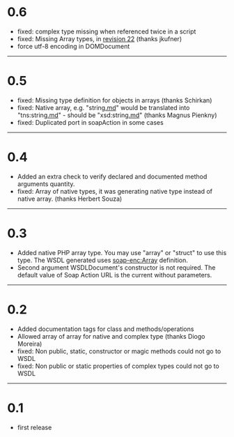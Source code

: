 # 0.6 #

  * fixed: complex type missing when referenced twice in a script
  * fixed: Missing Array types, in [revision 22](https://code.google.com/p/wsdldocument/source/detail?r=22) (thanks jkufner)
  * force utf-8 encoding in DOMDocument


---



# 0.5 #

  * fixed: Missing type definition for objects in arrays (thanks Schirkan)
  * fixed: Native array, e.g. "string[.md](.md)" would be translated into "tns:string[.md](.md)" - should be "xsd:string[.md](.md)" (thanks Magnus Pienkny)
  * fixed: Duplicated port in soapAction in some cases


---


# 0.4 #

  * Added an extra check to verify declared and documented method arguments quantity.
  * fixed: Array of native types, it was generating native type instead of native array. (thanks Herbert Souza)


---


# 0.3 #

  * Added native PHP array type. You may use "array" or "struct" to use this type. The WSDL generated uses [soap-enc:Array](http://www.w3.org/TR/2000/NOTE-SOAP-20000508/#_Toc478383522) definition.
  * Second argument WSDLDocument's constructor is not required. The default value of Soap Action URL is the current without parameters.


---


# 0.2 #

  * Added documentation tags for class and methods/operations
  * Allowed array of array for native and complex type (thanks Diogo Moreira)
  * fixed: Non public, static, constructor or magic methods could not go to WSDL
  * fixed: Non public or static properties of complex types could not go to WSDL


---


# 0.1 #

  * first release